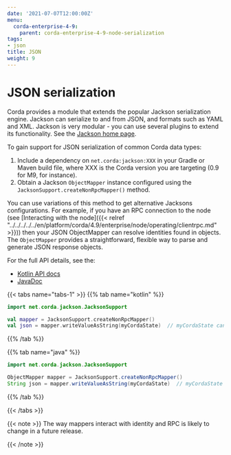 ```yaml
---
date: '2021-07-07T12:00:00Z'
menu:
  corda-enterprise-4-9:
    parent: corda-enterprise-4-9-node-serialization
tags:
- json
title: JSON
weight: 9
---
```





# JSON serialization

Corda provides a module that extends the popular Jackson serialization engine. Jackson can serialize
to and from JSON, and formats such as YAML and XML. Jackson is very modular - you can use
several plugins to extend its functionality. See the [Jackson home page](https://github.com/FasterXML/jackson).

To gain support for JSON serialization of common Corda data types:

1. Include a dependency on `net.corda:jackson:XXX` in your Gradle or Maven build file, where XXX is the Corda version you are targeting (0.9 for M9, for instance).
2. Obtain a Jackson `ObjectMapper` instance configured using the `JacksonSupport.createNonRpcMapper()`
method.

You can use variations of this method to get alternative Jacksons configurations. For example, if you have an RPC
connection to the node (see [Interacting with the node]({{< relref "../../../../../en/platform/corda/4.9/enterprise/node/operating/clientrpc.md" >}})) then your JSON ObjectMapper can resolve identities found in objects. The `ObjectMapper` provides a straightforward, flexible way to parse and generate JSON response objects.

For the full API details, see the:

* [Kotlin API docs](../../../../../en/api-ref/corda/4.9/community/kotlin/corda/net.corda.client.jackson/-jackson-support/index.html)
* [JavaDoc](../../../../../en/api-ref/corda/4.9/community/javadoc/net/corda/client/jackson/JacksonSupport.html)

{{< tabs name="tabs-1" >}}
{{% tab name="kotlin" %}}
```kotlin
import net.corda.jackson.JacksonSupport

val mapper = JacksonSupport.createNonRpcMapper()
val json = mapper.writeValueAsString(myCordaState)  // myCordaState can be any object.
```
{{% /tab %}}

{{% tab name="java" %}}
```java
import net.corda.jackson.JacksonSupport

ObjectMapper mapper = JacksonSupport.createNonRpcMapper()
String json = mapper.writeValueAsString(myCordaState)  // myCordaState can be any object.
```
{{% /tab %}}

{{< /tabs >}}

{{< note >}}
The way mappers interact with identity and RPC is likely to change in a future release.

{{< /note >}}
